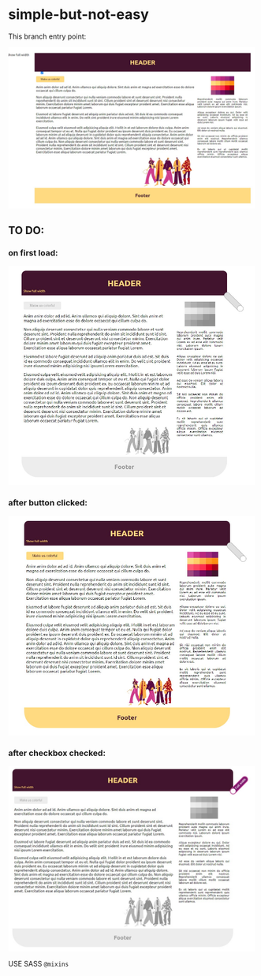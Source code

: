 # simple-but-not-easy

This branch entry point:

<img src="./assets/this-branch/entry-point.jpg" width="500" />
 
## TO DO:

### on first load:

<img src="./assets/this-branch/target1.jpg" width="500" />

### after button clicked:

<img src="./assets/this-branch/target2.jpg" width="500" />

### after checkbox checked:

<img src="./assets/this-branch/target3.jpg" width="500" />

USE SASS `@mixins`

